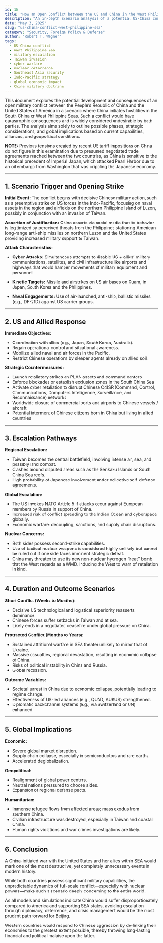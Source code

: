 ```yaml
---
id: 16
title: "How an Open Conflict between the US and China in the West Philippine Sea might Unfold and Manifest"
description: "An in-depth scenario analysis of a potential US-China conflict in the West Philippine Sea—covering military escalation, global impact, and strategic outcomes."
date: "May 3, 2025"
slug: "us-china-conflict-west-philippine-sea"
category: "Security, Foreign Policy & Defense"
author: "Robert T. Wagner"
tags:
  - US-China conflict
  - West Philippine Sea
  - military escalation
  - Taiwan invasion
  - cyber warfare
  - nuclear deterrence
  - Southeast Asia security
  - Indo-Pacific strategy
  - global economic impact
  - China military doctrine
---
```


This document explores the potential development and consequences of an open military conflict between the People’s Republic of China and the United States of America in a scenario where China initiates hostilities in the South China or West Philippine Seas. Such a conflict would have catastrophic consequences and is widely considered undesirable by both parties. The analysis aims solely to outline possible phases, strategic considerations, and global implications based on current capabilities, alliances, and geopolitical conditions.

**NOTE:** Previous tensions created by recent US tariff impositions on China do not figure in this examination due to presumed negotiated trade agreements reached between the two countries, as China is sensitive to the historical precedent of Imperial Japan, which attacked Pearl Harbor due to an oil embargo from Washington that was crippling the Japanese economy.

---

## 1. Scenario Trigger and Opening Strike

**Initial Event:** The conflict begins with decisive Chinese military action, such as a preemptive strike on US forces in the Indo-Pacific, focusing on naval assets in the region and airfields on the northern Philippine Island of Luzon, possibly in conjunction with an invasion of Taiwan.

**Assertion of Justification:** China asserts via social media that its behavior is legitimized by perceived threats from the Philippines stationing American long-range anti-ship missiles on northern Luzon and the United States providing increased military support to Taiwan.

**Attack Characteristics:**

- **Cyber Attacks:** Simultaneous attempts to disable US + allies’ military communications, satellites, and civil infrastructure like airports and highways that would hamper movements of military equipment and personnel.

- **Kinetic Targets:** Missile and airstrikes on US air bases on Guam, in Japan, South Korea and the Philippines.

- **Naval Engagements:** Use of air-launched, anti-ship, ballistic missiles (e.g., DF-21D) against US carrier groups.

---

## 2. US and Allied Response

**Immediate Objectives:**

- Coordination with allies (e.g., Japan, South Korea, Australia).
- Regain operational control and situational awareness.
- Mobilize allied naval and air forces in the Pacific.
- Restrict Chinese operations by sleeper agents already on allied soil.

**Strategic Countermeasures:**

- Launch retaliatory strikes on PLAN assets and command centers
- Enforce blockades or establish exclusion zones in the South China Sea
- Activate cyber retaliation to disrupt Chinese C4ISR (Command, Control, Communications, Computers Intelligence, Surveillance, and Reconnaissance) networks
- Worldwide closure of commercial ports and airports to Chinese vessels / aircraft
- Potential interment of Chinese citizens born in China but living in allied countries

---

## 3. Escalation Pathways

**Regional Escalation:**

- Taiwan becomes the central battlefield, involving intense air, sea, and possibly land combat.
- Clashes around disputed areas such as the Senkaku Islands or South China Sea reefs.
- High probability of Japanese involvement under collective self-defense agreements.

**Global Escalation:**

- The US invokes NATO Article 5 if attacks occur against European members by Russia in support of China.
- Increased risk of conflict spreading to the Indian Ocean and cyberspace globally.
- Economic warfare: decoupling, sanctions, and supply chain disruptions.

**Nuclear Concerns:**

- Both sides possess second-strike capabilities.
- Use of tactical nuclear weapons is considered highly unlikely but cannot be ruled out if one side faces imminent strategic defeat.
- China may threaten to use its new non-nuclear hydrogen “heat” bomb that the West regards as a WMD, inducing the West to warn of retaliation in kind.

---

## 4. Duration and Outcome Scenarios

**Short Conflict (Weeks to Months):**

- Decisive US technological and logistical superiority reasserts dominance.
- Chinese forces suffer setbacks in Taiwan and at sea.
- Likely ends in a negotiated ceasefire under global pressure on China.

**Protracted Conflict (Months to Years):**

- Sustained attritional warfare in SEA theater unlikely to mirror that of Ukraine.
- Massive casualties, regional devastation, resulting in economic collapse of China.
- Risks of political instability in China and Russia.
- Global recession.

**Outcome Variables:**

- Societal unrest in China due to economic collapse, potentially leading to regime change.
- Effectiveness of US-led alliances (e.g., QUAD, AUKUS) strengthened.
- Diplomatic backchannel systems (e.g., via Switzerland or UN) enhanced.

---

## 5. Global Implications

**Economic:**

- Severe global market disruption.
- Supply chain collapse, especially in semiconductors and rare earths.
- Accelerated deglobalization.

**Geopolitical:**

- Realignment of global power centers.
- Neutral nations pressured to choose sides.
- Expansion of regional defense pacts.

**Humanitarian:**

- Immense refugee flows from affected areas; mass exodus from southern China.
- Civilian infrastructure was destroyed, especially in Taiwan and coastal China.
- Human rights violations and war crimes investigations are likely.

---

## 6. Conclusion

A China-initiated war with the United States and her allies within SEA would mark one of the most destructive, yet completely unnecessary events in modern history.

While both countries possess significant military capabilities, the unpredictable dynamics of full-scale conflict—especially with nuclear powers—make such a scenario deeply concerning to the entire world.

As all models and simulations indicate China would suffer disproportionately compared to America and supporting SEA states, avoiding escalation through diplomacy, deterrence, and crisis management would be the most prudent path forward for Beijing.

Western countries would respond to Chinese aggression by de-linking their economies to the greatest extent possible, thereby throwing long-lasting financial and political malaise upon the latter.
